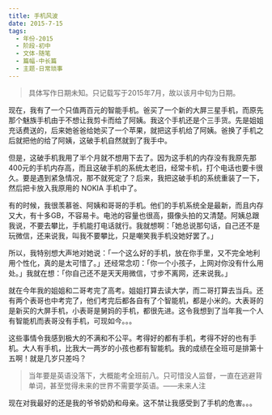 ```yaml
---
title: 手机风波
date: 2015-7-15
tags:
  - 年份-2015
  - 阶段-初中
  - 文体-随笔
  - 篇幅-中长篇
  - 主题-日常琐事
---
```


> 具体写作日期未知。只记载写于2015年7月，故以该月中旬为日期。

现在，我有了一个只值两百元的智能手机。爸买了一个新的大屏三星手机，而原先那个魅族手机由于不想让我剪卡而给了阿姨。我这个手机还是个三手货。先是姐姐充话费送的，后来她爸爸给她买了一个苹果，就把这手机给了阿姨。爸换了手机之后就把他的给了阿姨，这破手机自然就到了我手中。

但是，这破手机我用了半个月就不想用下去了。因为这手机的内存没有我原先那400元的手机内存高，而且这破手机的系统太老旧，经常卡机，打个电话也要卡很久。要是遇到紧急情况，那不就死定了？后来，我把这破手机的系统重装了一下，然后把卡放入我原用的 NOKIA 手机中了。

有的时候，我很羡慕爸、阿姨和哥哥的手机。他们的手机系统全是最新，而且内存又大，有十多GB，不容易卡。电池的容量也很高，摄像头拍的又清楚。阿姨总跟我说，不要去攀比，手机能打电话就行。我就想啊：「她总说那句话，自己还不是玩微信，还来说我，叫我不要攀比，只是嘲笑我手机没她好罢了。」

所以，我特别想大声地对她说：「一个这么好的手机，放在你手里，又不完全地利用个性化，真的是太可惜了。」还经常念叨：「你一个小孩子，上网对你没有什么用处。」我就在想：「你自己还不是天天用微信，寸步不离网，还来说我。」

就在今年我的姐姐和二哥考完了高考。姐姐打算去读大学，而二哥打算去当兵。还有两个表哥也中考完了，他们考完后都各自有了个智能机，都是小米的。大表哥的是新买的大屏手机，小表哥是舅妈的手机，都很先进。这令我想到了当年我一个人有智能机而表哥没有手机，可现如今。。。

这些事情令我感到极大的不满和不公平。考得好的都有手机，考得不好的也有手机。大人有手机，比我大一两岁的小孩也都有智能机。我的成绩在全班可是排第十五啊！就是几岁只差吗？

> 当年要是英语没落下，大概能考全班前八。只可惜没人监督，一直在逃避背单词，甚至觉得未来的世界不需要学英语。——未来人注

现在对我最好的还是我的爷爷奶奶和母亲。这不禁让我感受到了手机的危害。。。
